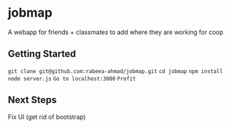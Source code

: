 # jobmap

A webapp for friends + classmates to add where they are working for coop

## Getting Started

```git clone git@github.com:rabeea-ahmad/jobmap.git```
```cd jobmap```
```npm install```
```node server.js```
```Go to localhost:3000```
```Profit```

## Next Steps

Fix UI (get rid of bootstrap)
